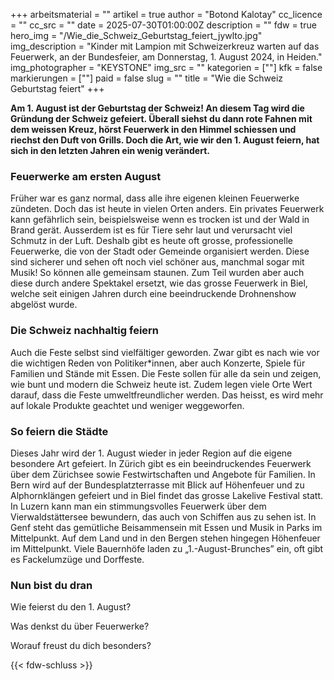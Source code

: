 +++
arbeitsmaterial = ""
artikel = true
author = "Botond Kalotay"
cc_licence = ""
cc_src = ""
date = 2025-07-30T01:00:00Z
description = ""
fdw = true
hero_img = "/Wie_die_Schweiz_Geburtstag_feiert_jywlto.jpg"
img_description = "Kinder mit Lampion mit Schweizerkreuz warten auf das Feuerwerk, an der Bundesfeier, am Donnerstag, 1. August 2024, in Heiden."
img_photographer = "KEYSTONE"
img_src = ""
kategorien = [""]
kfk = false
markierungen = [""]
paid = false
slug = ""
title = "Wie die Schweiz Geburtstag feiert"
+++

**Am 1. August ist der Geburtstag der Schweiz! An diesem Tag wird die Gründung der Schweiz gefeiert. Überall siehst du dann rote Fahnen mit dem weissen Kreuz, hörst Feuerwerk in den Himmel schiessen und riechst den Duft von Grills. Doch die Art, wie wir den 1. August feiern, hat sich in den letzten Jahren ein wenig verändert.**

### Feuerwerke am ersten August

Früher war es ganz normal, dass alle ihre eigenen kleinen Feuerwerke zündeten. Doch das ist heute in vielen Orten anders. Ein privates Feuerwerk kann gefährlich sein, beispielsweise wenn es trocken ist und der Wald in Brand gerät. Ausserdem ist es für Tiere sehr laut und verursacht viel Schmutz in der Luft. Deshalb gibt es heute oft grosse, professionelle Feuerwerke, die von der Stadt oder Gemeinde organisiert werden. Diese sind sicherer und sehen oft noch viel schöner aus, manchmal sogar mit Musik! So können alle gemeinsam staunen. Zum Teil wurden aber auch diese durch andere Spektakel ersetzt, wie das grosse Feuerwerk in Biel, welche seit einigen Jahren durch eine beeindruckende Drohnenshow abgelöst wurde.

### Die Schweiz nachhaltig feiern

Auch die Feste selbst sind vielfältiger geworden. Zwar gibt es nach wie vor die wichtigen Reden von Politiker*innen, aber auch Konzerte, Spiele für Familien und Stände mit Essen. Die Feste sollen für alle da sein und zeigen, wie bunt und modern die Schweiz heute ist. Zudem legen viele Orte Wert darauf, dass die Feste umweltfreundlicher werden. Das heisst, es wird mehr auf lokale Produkte geachtet und weniger weggeworfen.

### So feiern die Städte

Dieses Jahr wird der 1. August wieder in jeder Region auf die eigene besondere Art gefeiert. In Zürich gibt es ein beeindruckendes Feuerwerk über dem Zürichsee sowie Festwirtschaften und Angebote für Familien. In Bern wird auf der Bundesplatzterrasse mit Blick auf Höhenfeuer und zu Alphornklängen gefeiert und in Biel findet das grosse Lakelive Festival statt. In Luzern kann man ein stimmungsvolles Feuerwerk über dem Vierwaldstättersee bewundern, das auch von Schiffen aus zu sehen ist. In Genf steht das gemütliche Beisammensein mit Essen und Musik in Parks im Mittelpunkt. Auf dem Land und in den Bergen stehen hingegen Höhenfeuer im Mittelpunkt. Viele Bauernhöfe laden zu „1.-August-Brunches” ein, oft gibt es Fackelumzüge und Dorffeste.

### Nun bist du dran

Wie feierst du den 1. August?

Was denkst du über Feuerwerke?

Worauf freust du dich besonders?

{{< fdw-schluss >}}